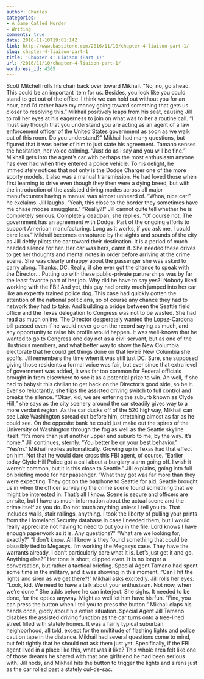 ```yaml
---
author: Charles
categories:
- A Game Called Murder
- Writing
comments: true
date: 2016-11-10T19:01:14Z
link: http://www.bassitone.com/2016/11/10/chapter-4-liaison-part-1/
slug: chapter-4-liaison-part-1
title: 'Chapter 4: Liaison (Part 1)'
url: /2016/11/10/chapter-4-liaison-part-1/
wordpress_id: 4365
---
```


Scott Mitchell rolls his chair back over toward Mikhail. “No, no, go ahead. This could be an important item for us. Besides, you look like you could stand to get out of the office. I think we can hold out without you for an hour, and I’d rather have my money going toward something that gets us closer to resolving this.”
Mikhail positively leaps from his seat, causing Jill to roll her eyes at his eagerness to join on what was to her a routine call. “I must say though that you understand you are acting as an agent of a law enforcement officer of the United States government as soon as we walk out of this room. Do you understand?”
Mikhail had many questions, but figured that it was better of him to just state his agreement. Tamano senses the hesitation, her voice calming. “Just do as I say and you will be fine.”
Mikhail gets into the agent’s car with perhaps the most enthusiasm anyone has ever had when they entered a police vehicle. To his delight, he immediately notices that not only is the Dodge Charger one of the more sporty models, it also was a manual transmission. He had loved those when first learning to drive even though they then were a dying breed, but with the introduction of the assisted driving modes across all major manufacturers having a manual was almost unheard of.
“Whoa, nice car!” he exclaims.
Jill laughs. “Yeah, this close to the border they sometimes have me chase moose smugglers.”
“Really?!” Jill cannot quite tell whether he is completely serious.
Completely deadpan, she replies. “Of course not. The government has an agreement with Dodge. Part of the ongoing efforts to support American manufacturing. Long as it works, if you ask me, I could care less.”
Mikhail becomes enraptured by the sights and sounds of the city as Jill deftly pilots the car toward their destination. It is a period of much needed silence for her. Her car was hers, damn it. She needed these drives to get her thoughts and mental notes in order before arriving at the crime scene. She was clearly unhappy about the passenger she was asked to carry along. Thanks, DC. Really, if she ever got the chance to speak with the Director… Putting up with these public-private partnerships was by far the least favorite part of her job. Why did he have to say yes?! Nobody liked working with the FBI! And yet, this guy had pretty much jumped into her car like an expertly trained police dog. This case had quickly gotten the attention of the national politicians, so of course any chance they had to network they had to take. And building a bridge between the Seattle field office and the Texas delegation to Congress was not to be wasted. She had read as much online. The Director desperately wanted the Lopez-Cardona bill passed even if he would never go on the record saying as much, and any opportunity to raise his profile would happen. It was well-known that he wanted to go to Congress one day not as a civil servant, but as one of the illustrious members, and what better way to show the New Columbia electorate that he could get things done on that level? New Columbia she scoffs. Jill remembers the time when it was still just DC. Sure, she supposed giving those residents a formal voice was fair, but ever since that extra level of government was added, it was far too common for Federal officials brought in from elsewhere to see it as a potential prize to win. Ah well, if she had to babysit this civilian to get back on the Director’s good side, so be it. Ever so reluctantly, she flips the assisted driving switch to full control and breaks the silence.
“Okay, kid, we are entering the suburb known as Clyde Hill,” she says as the city scenery around the car steadily gives way to a more verdant region. As the car ducks off of the 520 highway, Mikhail can see Lake Washington spread out before him, stretching almost as far as he could see. On the opposite bank he could just make out the spires of the University of Washington through the fog as well as the Seattle skyline itself. “It’s more than just another upper end suburb to me, by the way. It’s home.” Jill continues, sternly. “You better be on your best behavior.”
“Yes’m.” Mikhail replies automatically. Growing up in Texas had that effect on him. Not that he would dare cross this FBI agent, of course.
“Earlier today Clyde Hill Police got a call about a burglary alarm going off. I wish it weren’t common, but it is this close to Seattle.” Jill explains, going into full on briefing mode for her passenger. “What they got was far more than they were expecting. They got on the batphone to Seattle for aid, Seattle brought us in when the officer surveying the crime scene found something that we might be interested in. That’s all I know. Scene is secure and officers are on-site, but I have as much information about the actual scene and the crime itself as you do. Do not touch anything unless I tell you to. That includes walls, stair railings, anything. I took the liberty of pulling your prints from the Homeland Security database in case I needed them, but I would really appreciate not having to need to put you in the file. Lord knows I have enough paperwork as it is. Any questions?”
“What are we looking for, exactly?”
“I don’t know. All I know is they found something that could be plausibly tied to Megasys. I’m working the Megasys case. They have the warrants already. I don’t particularly care what it is. Let’s just get it and go. Anything else?” Her tone is short, clipped even. It is no longer a conversation, but rather a tactical briefing. Special Agent Tamano had spent some time in the military, and it was showing in this moment.
“Can I hit the lights and siren as we get there?!” Mikhail asks excitedly.
Jill rolls her eyes. “Look, kid. We need to have a talk about your enthusiasm. Not now, when we’re done.” She adds before he can interject. She sighs. It needed to be done, for the optics anyway. Might as well let him have his fun. “Fine, you can press the button when I tell you to press the button.”
Mikhail claps his hands once, giddy about his entire situation. Special Agent Jill Tamano disables the assisted driving function as the car turns onto a tree-lined street filled with stately homes. It was a fairly typical suburban neighborhood, all told, except for the multitude of flashing lights and police caution tape in the distance. Mikhail had several questions come to mind, but felt rightly that he should not ask them just yet. Specifically, if the FBI agent lived in a place like this, what was it like? This whole area felt like one of those dreams he shared with that one girlfriend he had been serious with. Jill nods, and Mikhail hits the button to trigger the lights and sirens just as the car rolled past a stately cul-de-sac.
